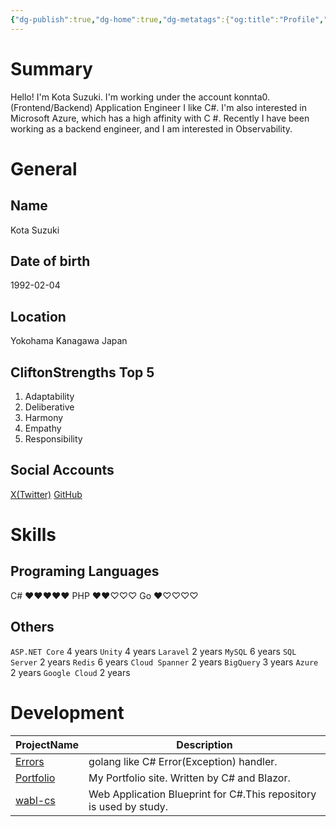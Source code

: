 ```yaml
---
{"dg-publish":true,"dg-home":true,"dg-metatags":{"og:title":"Profile","og:image":"https://raw.githubusercontent.com/konnta0/blog2/refs/heads/main/konnta0.jpg","twitter:card":"summary","twitter:title":"Profile","twitter:image":"https://raw.githubusercontent.com/konnta0/blog2/refs/heads/main/konnta0.jpg","twitter:site":"@konnta0"},"permalink":"/Profile/","metatags":{"og:title":"Profile","og:image":"https://raw.githubusercontent.com/konnta0/blog2/refs/heads/main/konnta0.jpg","twitter:card":"summary","twitter:title":"Profile","twitter:image":"https://raw.githubusercontent.com/konnta0/blog2/refs/heads/main/konnta0.jpg","twitter:site":"@konnta0"},"tags":["gardenEntry"],"dgPassFrontmatter":true,"created":"2025-01-15T00:59:06.507+09:00"}
---
```


# Summary
Hello! I'm
Kota Suzuki.  I'm working under the account konnta0.
(Frontend/Backend) Application Engineer
I like C#. I'm also interested in Microsoft Azure, which has a high affinity with C #.
Recently I have been working as a backend engineer, and I am interested in Observability.

# General
## Name
Kota Suzuki
## Date of birth
1992-02-04
## Location
Yokohama Kanagawa Japan
## CliftonStrengths Top 5
1. Adaptability
2. Deliberative
3. Harmony
4. Empathy
5. Responsibility
## Social Accounts
[X(Twitter)](https://x.com/konnta0)
[GitHub](https://github.com/konnta0)
# Skills
## Programing Languages
C# ♥♥♥♥♥
PHP ♥♥♡♡♡
Go ♥♡♡♡♡

## Others
`ASP.NET Core` 4 years
`Unity` 4 years
`Laravel` 2 years
`MySQL`  6 years
`SQL Server` 2 years
`Redis` 6 years
`Cloud Spanner` 2 years
`BigQuery` 3 years
`Azure` 2 years
`Google Cloud` 2 years

# Development
| ProjectName                                       | Description                                                        |
| ------------------------------------------------- | ------------------------------------------------------------------ |
| [Errors](https://github.com/konnta0/Errors)       | golang like C# Error(Exception) handler.                           |
| [Portfolio](https://github.com/konnta0/Portfolio) | My Portfolio site. Written by C# and Blazor.                       |
| [wabl-cs](https://github.com/konnta0/wabl-cs)     | Web Application Blueprint for C#.This repository is used by study. |
